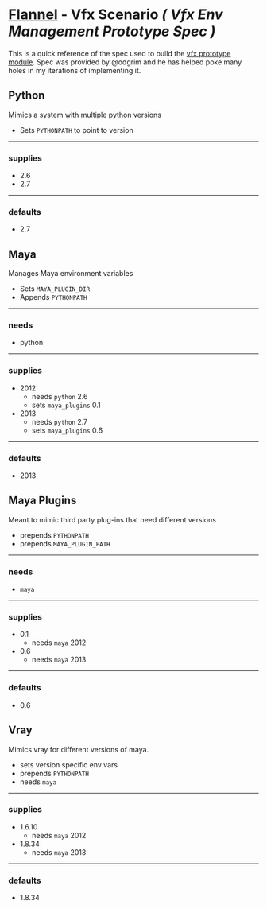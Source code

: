 # [Flannel][readme-md] - Vfx Scenario *( Vfx Env Management Prototype Spec )*

This is a quick reference of the spec used to build the [vfx prototype module][vfx-md]. Spec was provided by @odgrim and he has helped poke many holes in my iterations of implementing it.

## Python

Mimics a system with multiple python versions

- Sets `PYTHONPATH` to point to version

---

### supplies

- 2.6
- 2.7

---

### defaults

- 2.7

## Maya

Manages Maya environment variables

- Sets `MAYA_PLUGIN_DIR`
- Appends `PYTHONPATH`

---

### needs

- python

---

### supplies

- 2012
  - needs `python` 2.6
  - sets `maya_plugins` 0.1
- 2013
  - needs `python` 2.7
  - sets `maya_plugins` 0.6

---

### defaults

- 2013

## Maya Plugins

Meant to mimic third party plug-ins that need different versions

- prepends `PYTHONPATH`
- prepends `MAYA_PLUGIN_PATH`

---

### needs

- `maya`

---

### supplies

- 0.1
  - needs `maya` 2012
- 0.6
  - needs `maya` 2013

---

### defaults

- 0.6

## Vray

Mimics vray for different versions of maya.

- sets version specific env vars
- prepends `PYTHONPATH`
- needs `maya`

---

### supplies

- 1.6.10
  - needs `maya` 2012
- 1.8.34
  - needs `maya` 2013

---

### defaults

- 1.8.34

[vfx-md]: README.md "Vfx Prototype Scenario"
[readme-md]: ../README.md "Flannel Readme"